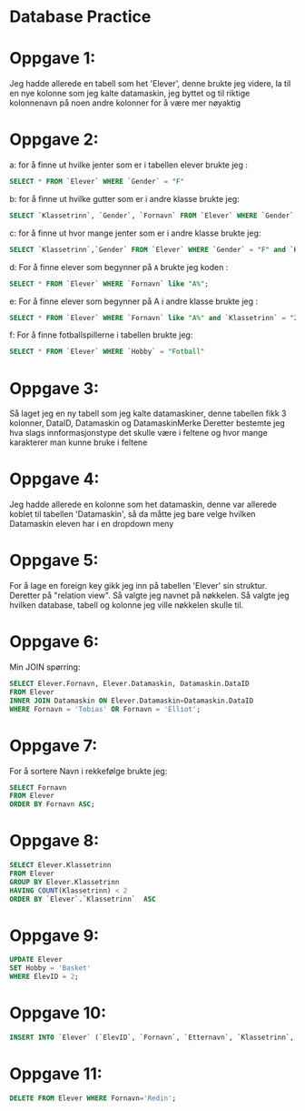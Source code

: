 # Database Practice
# Oppgave 1:
Jeg hadde allerede en tabell som het 'Elever', denne brukte jeg videre, la til en nye kolonne som jeg kalte datamaskin, jeg byttet og til riktige kolonnenavn på noen andre kolonner for å være mer nøyaktig

# Oppgave 2:
a: for å finne ut hvilke jenter som er i tabellen elever brukte jeg :

```sql
SELECT * FROM `Elever` WHERE `Gender` = "F"
```

b: for å finne ut hvilke gutter som er i andre klasse brukte jeg:

```sql
SELECT `Klassetrinn`, `Gender`, `Fornavn` FROM `Elever` WHERE `Gender` = "M" and `Klassetrinn` = "2" ;
```

c: for å finne ut hvor mange jenter som er i andre klasse brukte jeg:

```sql
SELECT `Klassetrinn`,`Gender` FROM `Elever` WHERE `Gender` = "F" and `Klassetrinn` = "2" ;
```

d: For å finne elever som begynner på `A` brukte jeg koden :

```sql
SELECT * FROM `Elever` WHERE `Fornavn` like "A%";
```

e: For å finne elever som begynner på A i andre klasse brukte jeg :

```sql
SELECT * FROM `Elever` WHERE `Fornavn` like "A%" and `Klassetrinn` = "2";
```

f: For å finne fotballspillerne i tabellen brukte jeg:

```sql
SELECT * FROM `Elever` WHERE `Hobby` = "Fotball"
```

# Oppgave 3:
Så laget jeg en ny tabell som jeg kalte datamaskiner, denne tabellen fikk 3 kolonner, DataID, Datamaskin og DatamaskinMerke Deretter bestemte jeg hva slags innformasjonstype det skulle være i feltene og hvor mange karakterer man kunne bruke i feltene

# Oppgave 4:
Jeg hadde allerede en kolonne som het datamaskin, denne var allerede koblet til tabellen 'Datamaskin', så da måtte jeg bare velge hvilken Datamaskin eleven har i en dropdown meny

# Oppgave 5:
For å lage en foreign key gikk jeg inn på tabellen 'Elever' sin struktur. Deretter på "relation view". Så valgte jeg navnet på nøkkelen. Så valgte jeg hvilken database, tabell og kolonne jeg ville nøkkelen skulle til.

# Oppgave 6:
Min JOIN spørring:

```sql
SELECT Elever.Fornavn, Elever.Datamaskin, Datamaskin.DataID 
FROM Elever 
INNER JOIN Datamaskin ON Elever.Datamaskin=Datamaskin.DataID 
WHERE Fornavn = 'Tobias' OR Fornavn = 'Elliot';
```

# Oppgave 7:
For å sortere Navn i rekkefølge brukte jeg:

```sql
SELECT Fornavn
FROM Elever
ORDER BY Fornavn ASC;
```

# Oppgave 8:

```sql
SELECT Elever.Klassetrinn
FROM Elever
GROUP BY Elever.Klassetrinn 
HAVING COUNT(Klassetrinn) < 2  
ORDER BY `Elever`.`Klassetrinn`  ASC
```

# Oppgave 9:

```sql
UPDATE Elever
SET Hobby = 'Basket'
WHERE ElevID = 2;
```

# Oppgave 10:

```sql
INSERT INTO `Elever` (`ElevID`, `Fornavn`, `Etternavn`, `Klassetrinn`, `Hobby`, `Programfag`, `Gender`, `Datamaskin`) VALUES ('11', 'Redin', 'Ukjent', '4', 'Blomsterplukking', 'IT', 'M', '2');
```

# Oppgave 11:
```sql
DELETE FROM Elever WHERE Fornavn='Redin';
